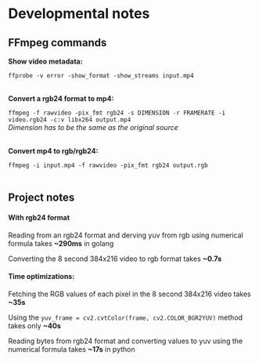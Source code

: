 # Developmental notes

## FFmpeg commands

**Show video metadata:**

`ffprobe -v error -show_format -show_streams input.mp4`  
<br/>

**Convert a rgb24 format to mp4:**

`ffmpeg -f rawvideo -pix_fmt rgb24 -s DIMENSION -r FRAMERATE -i video.rgb24 -c:v libx264 output.mp4`  
_Dimension has to be the same as the original source_  
<br/>

**Convert mp4 to rgb/rgb24:**

`ffmpeg -i input.mp4 -f rawvideo -pix_fmt rgb24 output.rgb`  
<br/>

## Project notes

#### With rgb24 format

Reading from an rgb24 format and derving yuv from rgb using numerical formula takes **~290ms** in golang

Converting the 8 second 384x216 video to rgb format takes **~0.7s**  


#### Time optimizations:

Fetching the RGB values of each pixel in the 8 second 384x216 video takes **~35s**

Using the `yuv_frame = cv2.cvtColor(frame, cv2.COLOR_BGR2YUV)` method takes only **~40s**

Reading bytes from rgb24 format and converting values to yuv using the numerical formula takes **~17s** in python
